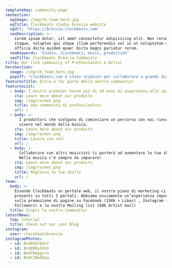 ```yaml
---
templateKey: community-page
seoSection:
  ogImage: /img/cb_team_hero.jpg
  ogTitle: Clockbeats studio brescia website
  ogUrl: 'https://brescia.clockbeats.com'
  seoDescription: >-
    Lorem ipsum dolor, sit amet consectetur adipisicing elit. Non rerum, quam
    itaque, voluptas qui atque illum perferendis vel in ut voluptatem modi,
    officia dicta quidem quae! Dicta magni pariatur rerum.
  seoKeywords: 'Studio, CLockbeats, music, production'
  seoTitle: Clockbeats Brescia Community
title: Our rich community of Professionals & Artist
heroSection:
  image: /img/cb_team_hero.jpg
  payoff: "clockbeats.com é stato studiato per collaborare a grandi distanze,\L a noi non serve vederti di persona!\L\n\L\nTi aiuteremo a capire cosa migliorare nelle tue produzioni direttamente dal nostro portale, evitando l’utilizzo di dropbox o altri servizi analoghi.\n                            "
featuresTitle: Entra a far parte della nostra community!
featuresList:
  - body: I nostri producer hanno piú di 10 anni di esperienza alle spalle.
    cta: Learn more about our products
    img: /img/rocket.png
    title: Una community di professionisti
    url: /
  - body: >-
      I produttori che scelgono di cominciare un percorso con noi riescono a
      vivere nel mondo della musica.
    cta: Learn more about our products
    img: /img/rocket.png
    title: Lavora con noi!
    url: /
  - body: |-
      Collaborare con altri musicisti ti porterá ad aumentare le tue skills.
      Nella musica c'é sempre da imparare!
    cta: Learn more about our products
    img: /img/rocket.png
    title: Migliora le tue skills
    url: /
team:
  body: >-
    Essendo Clockbeats un portale web, il nostro piano di marketing ci vede
    presenti su tutti I portali. Abbiamo ovviamente un’esperienza importante
    sulla promozione di pagine su Facebook (150k + Likes) , Instagram (40k++
    Followers) e la nostra Mailing list (60k Artist mail)
  title: Scopri la nostra Community!
latestNews:
  tag: tutorial
  title: Check out our cool Blog
instagram:
  user: clockbeatsbrescia
instagramPhotos:
  - id: BndRVOTAUsf
  - id: BnXERRxFXXS
  - id: BnUfbKpgire
  - id: BnDt1NwDOaa
---
```


